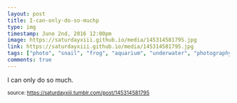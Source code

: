 ```yaml
---
layout: post
title: I-can-only-do-so-muchp
type: img
timestamp: June 2nd, 2016 12:00pm
image: https://saturdayxiii.github.io/media/145314581795.jpg
link: https://saturdayxiii.github.io/media/145314581795.jpg
tags: ["photo", "snail", "frog", "aquarium", "underwater", "photography"]
comments: true
---
```


I can only do so much.
 
  
<small>source: https://saturdayxiii.tumblr.com/post/145314581795</small>